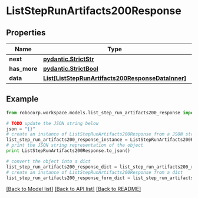 # ListStepRunArtifacts200Response


## Properties
Name | Type | Description | Notes
------------ | ------------- | ------------- | -------------
**next** | [**pydantic.StrictStr**](Next.md) |  | 
**has_more** | [**pydantic.StrictBool**](HasMore.md) |  | 
**data** | [**List[ListStepRunArtifacts200ResponseDataInner]**](ListStepRunArtifacts200ResponseDataInner.md) |  | 

## Example

```python
from robocorp.workspace.models.list_step_run_artifacts200_response import ListStepRunArtifacts200Response

# TODO update the JSON string below
json = "{}"
# create an instance of ListStepRunArtifacts200Response from a JSON string
list_step_run_artifacts200_response_instance = ListStepRunArtifacts200Response.from_json(json)
# print the JSON string representation of the object
print ListStepRunArtifacts200Response.to_json()

# convert the object into a dict
list_step_run_artifacts200_response_dict = list_step_run_artifacts200_response_instance.to_dict()
# create an instance of ListStepRunArtifacts200Response from a dict
list_step_run_artifacts200_response_form_dict = list_step_run_artifacts200_response.from_dict(list_step_run_artifacts200_response_dict)
```
[[Back to Model list]](../README.md#documentation-for-models) [[Back to API list]](../README.md#documentation-for-api-endpoints) [[Back to README]](../README.md)


